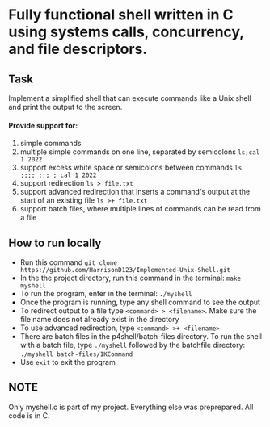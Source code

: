 # Fully functional shell written in C using systems calls, concurrency, and file descriptors. #

Task
---
Implement a simplified shell that can execute commands like a Unix shell and print the output to the screen.  
  
#### Provide support for: ####
1. simple commands
2. multiple simple commands on one line, separated by semicolons `ls;cal 1 2022`
3. support excess white space or semicolons between commands `ls    ;;;; ;;; ; cal 1 2022`
4. support redirection `ls > file.txt`
5. support advanced redirection that inserts a command's output at the start of an existing file `ls >+ file.txt`
6. support batch files, where multiple lines of commands can be read from a file

How to run locally
---
- Run this command `git clone https://github.com/HarrisonD123/Implemented-Unix-Shell.git`
- In the the project directory, run this command in the terminal: `make myshell`
- To run the program, enter in the terminal: `./myshell`
- Once the program is running, type any shell command to see the output
- To redirect output to a file type `<command> > <filename>`. Make sure the file name does not already exist in the directory
- To use advanced redirection, type `<command> >+ <filename>`
- There are batch files in the p4shell/batch-files directory. To run the shell with a batch file, type `./myshell` followed by the
  batchfile directory: `./myshell batch-files/1KCommand`
- Use `exit` to exit the program

NOTE
---
Only myshell.c is part of my project. Everything else was preprepared. All code is in C.